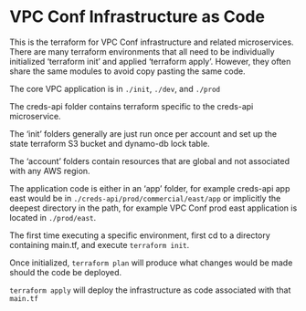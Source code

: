 # VPC Conf Infrastructure as Code

This is the terraform for VPC Conf infrastructure and related microservices. There are many terraform environments that all need to be individually initialized ‘terraform init’ and applied ‘terraform apply’.
However, they often share the same modules to avoid copy pasting the same code.

The core VPC application is in `./init`, `./dev`, and `./prod`

The creds-api folder contains terraform specific to the creds-api microservice.

The ‘init’ folders generally are just run once per account and set up the state terraform S3 bucket and dynamo-db lock table.

The ‘account’ folders contain resources that are global and not associated with any AWS region.

The application code is either in an ‘app’ folder, for example creds-api app east would be in `./creds-api/prod/commercial/east/app` or implicitly the deepest directory in the path, for example VPC Conf prod east application is located in `./prod/east`.

The first time executing a specific environment, first cd to a directory containing main.tf, and execute `terraform init`.

Once initialized, `terraform plan` will produce what changes would be made should the code be deployed.

`terraform apply` will deploy the infrastructure as code associated with that `main.tf`

